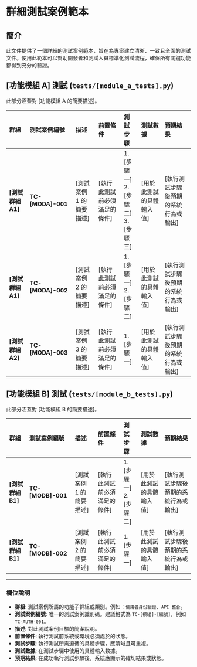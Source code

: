 # 詳細測試案例範本

## 簡介

此文件提供了一個詳細的測試案例範本，旨在為專案建立清晰、一致且全面的測試文件。使用此範本可以幫助開發者和測試人員標準化測試流程，確保所有關鍵功能都得到充分的驗證。

## [功能模組 A] 測試 (`tests/[module_a_tests].py`)

此部分涵蓋對 [功能模組 A 的簡要描述]。

| 群組 | 測試案例編號 | 描述 | 前置條件 | 測試步驟 | 測試數據 | 預期結果 |
| :--- | :--- | :--- | :--- | :--- | :--- | :--- |
| **[測試群組 A1]** | **TC-[MODA]-001** | [測試案例 1 的簡要描述] | [執行此測試前必須滿足的條件] | 1. [步驟一]<br>2. [步驟二]<br>3. [步驟三] | [用於此測試的具體輸入值] | [執行測試步驟後預期的系統行為或輸出] |
| **[測試群組 A1]** | **TC-[MODA]-002** | [測試案例 2 的簡要描述] | [執行此測試前必須滿足的條件] | 1. [步驟一]<br>2. [步驟二] | [用於此測試的具體輸入值] | [執行測試步驟後預期的系統行為或輸出] |
| **[測試群組 A2]** | **TC-[MODA]-003** | [測試案例 3 的簡要描述] | [執行此測試前必須滿足的條件] | 1. [步驟一] | [用於此測試的具體輸入值] | [執行測試步驟後預期的系統行為或輸出] |

## [功能模組 B] 測試 (`tests/[module_b_tests].py`)

此部分涵蓋對 [功能模組 B 的簡要描述]。

| 群組 | 測試案例編號 | 描述 | 前置條件 | 測試步驟 | 測試數據 | 預期結果 |
| :--- | :--- | :--- | :--- | :--- | :--- | :--- |
| **[測試群組 B1]** | **TC-[MODB]-001** | [測試案例 1 的簡要描述] | [執行此測試前必須滿足的條件] | 1. [步驟一]<br>2. [步驟二] | [用於此測試的具體輸入值] | [執行測試步驟後預期的系統行為或輸出] |
| **[測試群組 B1]** | **TC-[MODB]-002** | [測試案例 2 的簡要描述] | [執行此測試前必須滿足的條件] | 1. [步驟一] | [用於此測試的具體輸入值] | [執行測試步驟後預期的系統行為或輸出] |

---

### **欄位說明**

*   **群組**: 測試案例所屬的功能子群組或類別。例如：`使用者身份驗證`、`API 整合`。
*   **測試案例編號**: 唯一的測試案例識別碼。建議格式為 `TC-[模組]-[編號]`，例如 `TC-AUTH-001`。
*   **描述**: 對此測試案例目標的簡潔說明。
*   **前置條件**: 執行測試前系統或環境必須處於的狀態。
*   **測試步驟**: 執行測試所需遵循的具體步驟，應清晰且可重複。
*   **測試數據**: 在測試步驟中使用的具體輸入數據。
*   **預期結果**: 在成功執行測試步驟後，系統應顯示的確切結果或狀態。